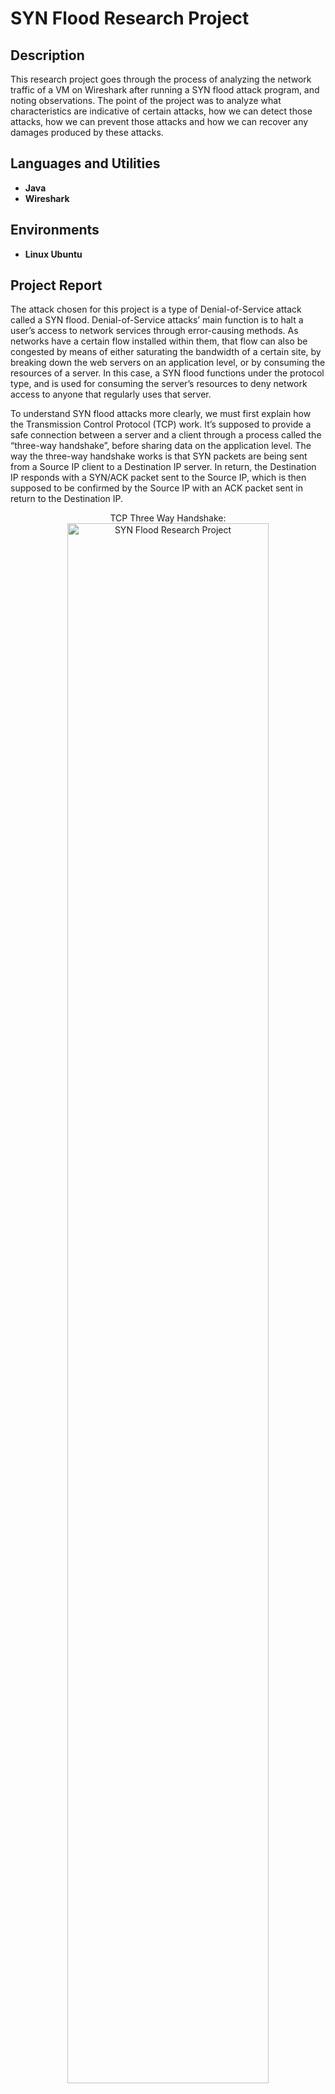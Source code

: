 # SYN Flood Research Project

<h2><b>Description</b></h2>
This research project goes through the process of analyzing the network traffic of a VM on Wireshark after running a SYN flood attack program, and noting observations. The point of the project was to analyze what characteristics are indicative of certain attacks, how we can detect those attacks, how we can prevent those attacks and how we can recover any damages produced by these attacks.
<br />


<h2><b>Languages and Utilities</b></h2>

- <b>Java</b>
- <b>Wireshark</b>

<h2><b>Environments</b></h2>

- <b>Linux Ubuntu</b>

<h2><b>Project Report</b></h2>
<p>
  The attack chosen for this project is a type of Denial-of-Service attack called a SYN flood. Denial-of-Service attacks’ main function is to halt a user’s access to network services through error-causing methods. As networks have a certain flow installed within them, that flow can also be congested by means of either saturating the bandwidth of a certain site, by breaking down the web servers on an application level, or by consuming the resources of a server. In this case, a SYN flood functions under the protocol type, and is used for consuming the server’s resources to deny network access to anyone that regularly uses that server.
</p>
<p>
  To understand SYN flood attacks more clearly, we must first explain how the Transmission Control Protocol (TCP) work. It’s supposed to provide a safe connection between a server and a client through a process called the “three-way handshake”, before sharing data on the application level. The way the three-way handshake works is that SYN packets are being sent from a Source IP client to a Destination IP server. In return, the Destination IP responds with a SYN/ACK packet sent to the Source IP, which is then supposed to be confirmed by the Source IP with an ACK packet sent in return to the Destination IP.
</p>
<p align="center">
  TCP Three Way Handshake: <br/>
  <img src="https://i.imgur.com/RqsrFWf.png" height="80%" width="80%" alt="SYN Flood Research Project"/>
</p>
<p>
  What causes a SYN flood attack is a large amount of faulty three-way handshake protocols that happen when a TCP connection is made. If the Source IP address is spoofed, the connection gets paused since the Source IP address doesn’t exist in the first place, so no real connections can be made. Since the three-way handshake is incomplete, the volume of half connections that are being continuously made take up all of the machine network’s available bandwidth, which cause a Denial-of-Service for the user at the Destination IP address.
</p>
<p align="center">
  SYN Flood Attacks: <br/>
  <img src="https://i.imgur.com/QZqwBDZ.png" height="80%" width="80%" alt="SYN Flood Research Project"/>
</p>
<br />
<p>
  By detecting the number of connections that are being made over short periods of time, we’ll notice abnormally large amounts of packets being sent to the destination IP address and port. Usually, the destination port number is a well-known port like port 80, and the destination IP address is always the same as the victim machine. Therefore, our first feature should be the average connections made to the destination port and destination IP address per second. Since bursts of SYN flooding can go from 0 to 2400 requests per second, once it reaches a certain threshold of requests per second, it gives enough evidence to stop the attack before it congests the network.
</p>
<p>
  By detecting the protocol and packet type, we can compare protocol packets after a one second period to determine whether we’re seeing a high amount of TCP connections, and whether the SYN packet amount far surpasses the ACK packet amount received by the destination IP address. Since other network attacks exist such as HTTP flood, UDP attacks and ICMP flood, it’s useful to know the type of protocol that is being used for the attack. In addition, the discrepancy between SYN packets and ACK packets indicates that the source IP addresses and source port numbers are spoofed since they were unable to send the final ACK packet to establish the full connection. Hence the second feature being a comparison of the percentages of TCP SYN packets over ACK packets received by the source IP address.
</p>
<p>
  In conclusion, determining the type of protocol we’re dealing with, detecting the volume of connections made under a short amount of time and detecting the ratio of SYN packets over ACK packets should be enough information to detect a SYN flood attack properly.
</p>
<br />

<h2><b>Code for Threat Detection Program</b></h2>
<p>
  We need code that will take in the network traffic, analyze the TCP connection requests that are being sent on a time-based reference, and compare the rates of the tcp flags. Since the most popular method of packet analysis is through Wireshark, we can write a code that will take in a pcap file (Wireshark-based analysis file), analyze the number of TCP requests within one second timeframes and analyze the ratio of syn flags versus ack flags. 
</p>
<p>
  If the packets with flags “tcp.flags.syn == 1” and “tcp.flags.ack == 0” amount both surpasses a total count of 100 per second and the packets with both “tcp.flags.syn == 1” and “tcp.flags.ack == 1” amount is under 10 per second, then the code should inform the user that a SYN flood is occurring. If those conditions are not met, then the attack is not a SYN flood. 
</p>
<p>
  With python, we can implement the scapy module or pyshark to take in the info produced by Wireshark with a pcap wrapper. With java, we can implement jpcap or jNetPcap to take the necessary info from Wireshark with a pcap wrapper as well. We could also use the linux command “tcpdump” to dump the network traffic into a file with the specific TCP connections (tcpdump -r tcp -w fileToRead.txt), and analyze the fileToRead.txt to see how many TCP connections with the tags specified above are present in the network dump. For the code below, jNetPcap was the pcap wrapper package used.
</p>

<h2><b>Proposed Features</b></h2>
<ol>
  <li>Calculating the average number of connections made to the server (destination port and IP address) over consecutive one second periods and comparing it with a relatively large number (100 connections per second, so a connection every 10 milliseconds).</li>
  <li>Calculating & comparing the rate of TCP SYN packets over ACK packets received over consecutive one second periods.</li>
</ol>

<h2><b>Sample Output</b></h2>
<p></p>
